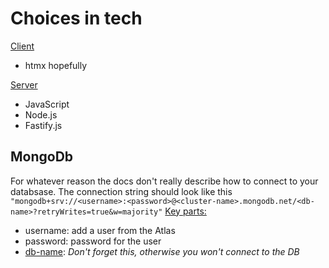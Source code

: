 # Choices in tech

<u>Client</u>
- htmx hopefully

<u>Server</u>
- JavaScript
- Node.js
- Fastify.js

## MongoDb
For whatever reason the docs don't really describe how to connect
to your databsase. The connection string should look like this
`"mongodb+srv://<username>:<password>@<cluster-name>.mongodb.net/<db-name>?retryWrites=true&w=majority"`
<u>Key parts:</u>
- username: add a user from the Atlas 
- password: password for the user
- <u>db-name</u>: *Don't forget this, otherwise you won't connect to the DB*
